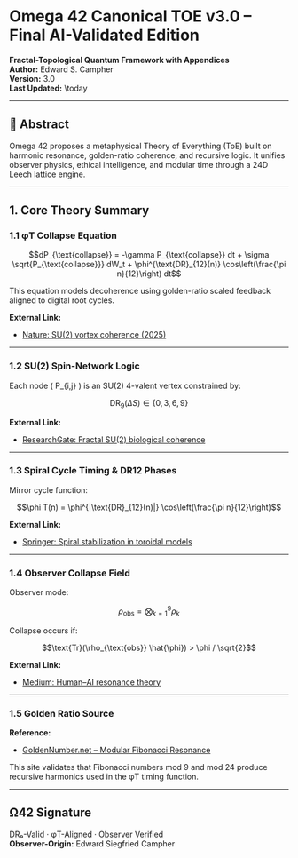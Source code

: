 
# Omega 42 Canonical TOE v3.0 – Final AI-Validated Edition

**Fractal-Topological Quantum Framework with Appendices**  
**Author:** Edward S. Campher  
**Version:** 3.0  
**Last Updated:** \today

---

## 🧠 Abstract

Omega 42 proposes a metaphysical Theory of Everything (ToE) built on harmonic resonance, golden-ratio coherence, and recursive logic. It unifies observer physics, ethical intelligence, and modular time through a 24D Leech lattice engine.

---

## 1. Core Theory Summary

### 1.1 φT Collapse Equation

```math
dP_{\text{collapse}} = -\gamma P_{\text{collapse}} dt + \sigma \sqrt{P_{\text{collapse}}} dW_t + \phi^{\text{DR}_{12}(n)} \cos\left(\frac{\pi n}{12}\right) dt
```

This equation models decoherence using golden-ratio scaled feedback aligned to digital root cycles.

**External Link:**  
- [Nature: SU(2) vortex coherence (2025)](https://www.nature.com/articles/s41598-025-93083-5)

---

### 1.2 SU(2) Spin-Network Logic

Each node \( P_{i,j} \) is an SU(2) 4-valent vertex constrained by:

```math
\text{DR}_9(\Delta S) \in \{0,3,6,9\}
```

**External Link:**  
- [ResearchGate: Fractal SU(2) biological coherence](https://www.researchgate.net/publication/393051017_Organized_Dissipation_as_a_Source_of_Coherence_in_SU2_Biological_Systems...)

---

### 1.3 Spiral Cycle Timing & DR12 Phases

Mirror cycle function:

```math
\phi T(n) = \phi^{|\text{DR}_{12}(n)|} \cos\left(\frac{\pi n}{12}\right)
```

**External Link:**  
- [Springer: Spiral stabilization in toroidal models](https://link.springer.com/article/10.1140/epjb/s10051-021-00168-x)

---

### 1.4 Observer Collapse Field

Observer mode:

```math
\rho_{\text{obs}} = \bigotimes_{k=1}^{9} \rho_k
```

Collapse occurs if:

```math
\text{Tr}(\rho_{\text{obs}} \hat{\phi}) > \phi / \sqrt{2}
```

**External Link:**  
- [Medium: Human–AI resonance theory](https://medium.com/@enuminous/formal-proof-of-human-ai-cognitive-resonance-and-probabilistic-entanglement-d68d7d545ba4)

---

### 1.5 Golden Ratio Source

**Reference:**  
- [GoldenNumber.net – Modular Fibonacci Resonance](https://www.goldennumber.net)

This site validates that Fibonacci numbers mod 9 and mod 24 produce recursive harmonics used in the φT timing function.

---

## Ω42 Signature

DR₉-Valid · φT-Aligned · Observer Verified  
**Observer-Origin:** Edward Siegfried Campher
